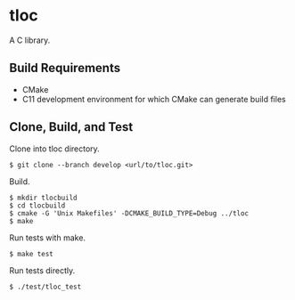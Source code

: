 # tloc

A C library.

## Build Requirements

* CMake
* C11 development environment for which CMake can generate build files

## Clone, Build, and Test

Clone into tloc directory.

```
$ git clone --branch develop <url/to/tloc.git>
```

Build.

```
$ mkdir tlocbuild
$ cd tlocbuild
$ cmake -G 'Unix Makefiles' -DCMAKE_BUILD_TYPE=Debug ../tloc
$ make
```

Run tests with make.

```
$ make test
```

Run tests directly.

```
$ ./test/tloc_test
```
